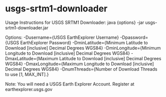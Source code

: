 usgs-srtm1-downloader
=====================

Usage Instructions for USGS SRTM1 Downloader:
	java {options} -jar usgs-srtm1-downloader.jar

Options:
	 -Dusername={USGS EarthExplorer Username}
	 -Dpassword={USGS EarthExplorer Password}
	 -DminLatitude={Minimum Latitude to Download [inclusive] Decimal Degrees WGS84}
	 -DminLongitude={Minimum Longitude to Download [inclusive] Decimal Degrees WGS84}
	 -DmaxLatitude={Maximum Latitude to Download [inclusive] Decimal Degrees WGS84}
	 -DmaxLongitude={Maximum Longitude to Download [inclusive] Decimal Degrees WGS84}
	 -DnumThreads={Number of Download Threads to use [1, MAX_INT].}

Note:  You will need a USGS Earth Explorer Account.  Register at earthexplorer.usgs.gov